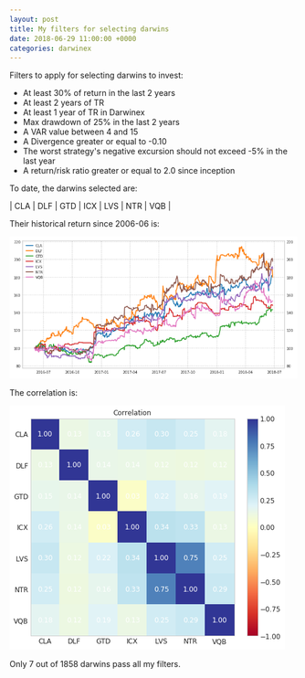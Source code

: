 ```yaml
---
layout: post
title: My filters for selecting darwins
date: 2018-06-29 11:00:00 +0000
categories: darwinex
---
```

Filters to apply for selecting darwins to invest:

* At least 30% of return in the last 2 years
* At least 2 years of TR
* At least 1 year of TR in Darwinex
* Max drawdown of 25% in the last 2 years
* A VAR value between 4 and 15
* A Divergence greater or equal to -0.10
* The worst strategy's negative excursion should not exceed -5% in the last year
* A return/risk ratio greater or equal to 2.0 since inception

To date, the darwins selected are: 

| CLA | DLF | GTD | ICX | LVS | NTR | VQB |

Their historical return since 2006-06 is:

![img](/assets/images/20180629215900.png)

The correlation is:

![img](/assets/images/20180629220000.png)

Only 7 out of 1858 darwins pass all my filters.